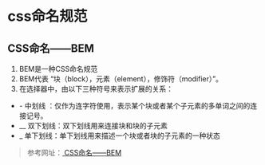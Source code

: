 # css命名规范
## CSS命名——BEM
1. BEM是一种CSS命名规范
2. BEM代表 “块（block），元素（element），修饰符（modifier）”。
3. 在选择器中，由以下三种符号来表示扩展的关系：
- \-   中划线 ：仅作为连字符使用，表示某个块或者某个子元素的多单词之间的连接记号。 
- __  双下划线：双下划线用来连接块和块的子元素 
- _   单下划线：单下划线用来描述一个块或者块的子元素的一种状态 

> 参考网址：[ CSS命名——BEM](https://juejin.cn/post/7126505567408881677)